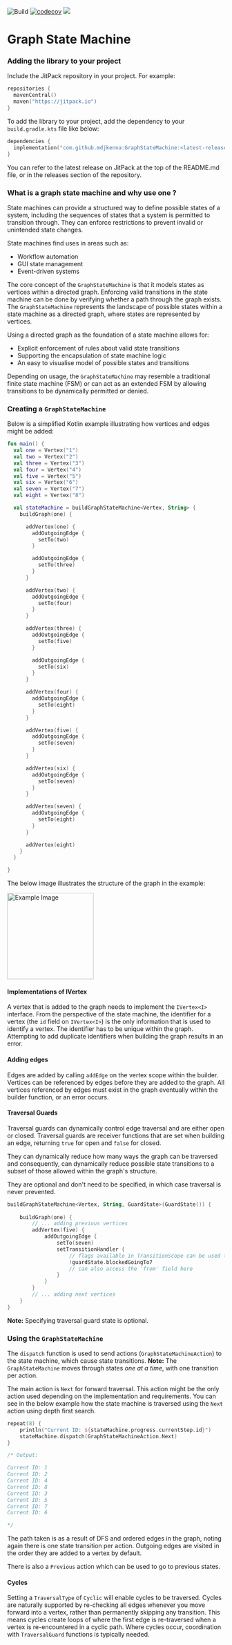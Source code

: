 ![Build](https://github.com/mdjkenna/GraphStateMachine/actions/workflows/buildAndTest.yml/badge.svg)
[![codecov](https://codecov.io/gh/mdjkenna/GraphStateMachine/branch/master/graph/badge.svg)](https://codecov.io/gh/mdjkenna/GraphStateMachine)
[![](https://jitpack.io/v/mdjkenna/GraphStateMachine.svg)](https://jitpack.io/#mdjkenna/GraphStateMachine)

# Graph State Machine

### Adding the library to your project

Include the JitPack repository in your project. For example:

```kotlin
repositories {
  mavenCentral()
  maven("https://jitpack.io")
}
```

To add the library to your project, add the dependency to your `build.gradle.kts` file like below:

```kotlin
dependencies {
  implementation("com.github.mdjkenna:GraphStateMachine:<latest-release>")
}
```

You can refer to the latest release on JitPack at the top of the README.md file, or in the releases section of the repository.

### What is a graph state machine and why use one ?
State machines can provide a structured way to define possible states of a system,
including the sequences of states that a system is permitted to transition through.
They can enforce restrictions to prevent invalid or unintended state changes.

State machines find uses in areas such as:
- Workflow automation
- GUI state management
- Event-driven systems

The core concept of the `GraphStateMachine` is that it models states as vertices within a directed graph.
Enforcing valid transitions in the state machine can be done by verifying whether a path through the graph exists.
The `GraphStateMachine` represents the landscape of possible states within a state machine as a directed graph,
where states are represented by vertices.

Using a directed graph as the foundation of a state machine allows for:
- Explicit enforcement of rules about valid state transitions
- Supporting the encapsulation of state machine logic
- An easy to visualise model of possible states and transitions

Depending on usage, the `GraphStateMachine` may resemble a traditional finite state machine (FSM) or can act as an extended FSM by allowing transitions to be dynamically permitted or denied.

### Creating a `GraphStateMachine`

Below is a simplified Kotlin example illustrating how vertices and edges might be added:

```kotlin
fun main() {
  val one = Vertex("1")
  val two = Vertex("2")
  val three = Vertex("3")
  val four = Vertex("4")
  val five = Vertex("5")
  val six = Vertex("6")
  val seven = Vertex("7")
  val eight = Vertex("8")

  val stateMachine = buildGraphStateMachine<Vertex, String> {
    buildGraph(one) {

      addVertex(one) {
        addOutgoingEdge {
          setTo(two)
        }

        addOutgoingEdge {
          setTo(three)
        }
      }

      addVertex(two) {
        addOutgoingEdge {
          setTo(four)
        }
      }

      addVertex(three) {
        addOutgoingEdge {
          setTo(five)
        }

        addOutgoingEdge {
          setTo(six)
        }
      }

      addVertex(four) {
        addOutgoingEdge {
          setTo(eight)
        }
      }

      addVertex(five) {
        addOutgoingEdge {
          setTo(seven)
        }
      }

      addVertex(six) {
        addOutgoingEdge {
          setTo(seven)
        }
      }

      addVertex(seven) {
        addOutgoingEdge {
          setTo(eight)
        }
      }

      addVertex(eight)
    }
  }

}
```

The below image illustrates the structure of the graph in the example:

<!--suppress CheckImageSize -->
<img src="ExampleEightVertexDAG.png" alt="Example Image" width="200"/>

#### Implementations of IVertex

A vertex that is added to the graph needs to implement the `IVertex<I>` interface.
From the perspective of the state machine, the identifier for a vertex (the `id` field on `IVertex<I>`) is the only information that is used to identify a vertex.
The identifier has to be unique within the graph. Attempting to add duplicate identifiers when building the graph results in an error.

#### Adding edges

Edges are added by calling `addEdge` on the vertex scope within the builder.
Vertices can be referenced by edges before they are added to the graph.
All vertices referenced by edges must exist in the graph eventually within the builder function, or an error occurs.

#### Traversal Guards

Traversal guards can dynamically control edge traversal and are either open or closed.
Traversal guards are receiver functions that are set when building an edge,
returning `true` for open and `false` for closed.

They can dynamically reduce how many ways the graph can be traversed and consequently,
can dynamically reduce possible state transitions to a subset of those allowed within the graph's structure.

They are optional and don't need to be specified, in which case traversal is never prevented.

```kotlin
buildGraphStateMachine<Vertex, String, GuardState>(GuardState()) {
    
    buildGraph(one) {
        // ... adding previous vertices
        addVertex(five) {
            addOutgoingEdge {
                setTo(seven)
                setTransitionHandler {
                    // flags available in TransitionScope can be used to block progression through that edge
                    !guardState.blockedGoingTo7
                    // can also access the 'from' field here
                }
            }
        }
        // ... adding next vertices
    }
}   
```

**Note:** Specifying traversal guard state is optional.

### Using the `GraphStateMachine`

The `dispatch` function is used to send actions (`GraphStateMachineAction`) to the state machine, which cause state transitions.
**Note:** The `GraphStateMachine` moves through states _one at a time_, with one transition per action.

The main action is `Next` for forward traversal.
This action might be the only action used depending on the implementation and requirements.
You can see in the below example how the state machine is traversed using the `Next` action using depth first search.

```kotlin
repeat(8) {
    println("Current ID: ${stateMachine.progress.currentStep.id}")
    stateMachine.dispatch(GraphStateMachineAction.Next)
}

/* Output:

Current ID: 1
Current ID: 2
Current ID: 4
Current ID: 8
Current ID: 3
Current ID: 5
Current ID: 7
Current ID: 6

*/
```

The path taken is as a result of DFS and ordered edges in the graph, noting again there is one state transition per action.
Outgoing edges are visited in the order they are added to a vertex by default.

There is also a `Previous` action which can be used to go to previous states.

#### Cycles

Setting a `TraversalType` of `Cyclic` will enable cycles to be traversed.
Cycles are naturally supported by re-checking all edges whenever you move forward into a vertex, rather than permanently skipping any transition.
This means cycles create loops of where the first edge is re-traversed when a vertex is re-encountered in a cyclic path.
Where cycles occur, coordination with `TraversalGuard` functions is typically needed.
